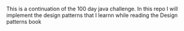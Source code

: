 This is a continuation of the 100 day java challenge.
In this repo I will implement the design patterns that I learnn while reading the Design patterns book